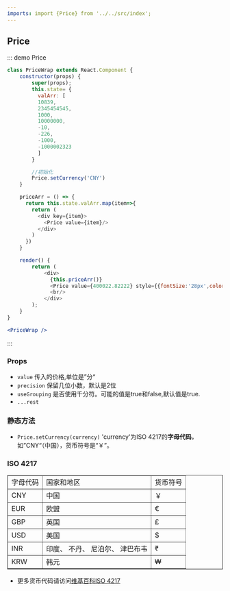 ```yaml
---
imports: import {Price} from '../../src/index';
---
```


## Price

::: demo Price

```js
class PriceWrap extends React.Component {
    constructor(props) {
        super(props);
        this.state= {
          valArr: [
          10839,
          2345454545,
          1000,
          10000000,
          -10,
          -226,
          -1000,
          -1000002323
          ]
        }

        //初始化
        Price.setCurrency('CNY')
    }

    priceArr = () => {
      return this.state.valArr.map(item=>{
        return (
          <div key={item}>
            <Price value={item}/>
          </div>
        )
      })
    }

    render() {
        return (
            <div>
              {this.priceArr()}
              <Price value={400022.82222} style={{fontSize:'28px',color:'red'}}/>
              <br/>
            </div>
        );
    }
}
```

```jsx
<PriceWrap />
```

:::

### Props

- `value` 传入的价格,单位是”分“
- `precision` 保留几位小数，默认是2位
- `useGrouping` 是否使用千分符。可能的值是true和false,默认值是true.
- `...rest`

### 静态方法

- `Price.setCurrency(currency)` 'currency'为ISO 4217的**字母代码**，如”CNY“（中国），货币符号是“￥”。

### ISO 4217

  <table border="1" width="800px">
    <thead>
        <td>字母代码</td>
        <td>国家和地区</td>
        <td>货币符号</td>
    </thead>
    <tr>
        <td>CNY</td>
        <td>中国</td>
        <td>￥</td>
    </tr>
    <tr>
        <td>EUR</td>
        <td>欧盟</td>
        <td>€</td>
    </tr>
    <tr>
        <td>GBP</td>
        <td>英国</td>
        <td>£</td>
    </tr>
    <tr>
        <td>USD</td>
        <td>美国</td>
        <td>$</td>
    </tr>
    <tr>
        <td>INR</td>
        <td> 印度、 不丹、 尼泊尔、 津巴布韦</td>
        <td>₹</td>
    </tr>
    <tr>
        <td>KRW</td>
        <td>韩元</td>
        <td>₩</td>
    </tr>
  </table>

-  更多货币代码请访问[维基百科ISO 4217](https://zh.wikipedia.org/wiki/ISO_4217)

